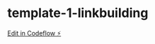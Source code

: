 # template-1-linkbuilding

[Edit in Codeflow ⚡️](https://stackblitz.com/~/github.com/wolfworldwidedigital/template-1-linkbuilding)